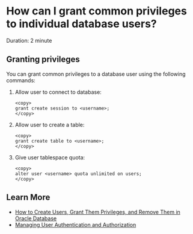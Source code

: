 # How can I grant common privileges to individual database users?
Duration: 2 minute

## Granting privileges

You can grant common privileges to a database user using the following commands:

1. Allow user to connect to database:

    ```
    <copy>
    grant create session to <username>;
    </copy>
    ```

2. Allow user to create a table:

    ```
    <copy>
    grant create table to <username>;
    </copy>
    ```

3. Give user tablespace quota:

    ```
    <copy>
    alter user <username> quota unlimited on users;
    </copy>
    ```
  
## Learn More

* [How to Create Users, Grant Them Privileges, and Remove Them in Oracle Database](https://blogs.oracle.com/sql/post/how-to-create-users-grant-them-privileges-and-remove-them-in-oracle-database)
* [Managing User Authentication and Authorization](https://docs.oracle.com/en/database/oracle/oracle-database/21/dbseg/part_1.html)